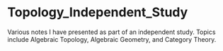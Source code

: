 # Topology_Independent_Study
Various notes I have presented as part of an independent study. Topics include Algebraic Topology, Algebraic Geometry, and Category Theory. 
